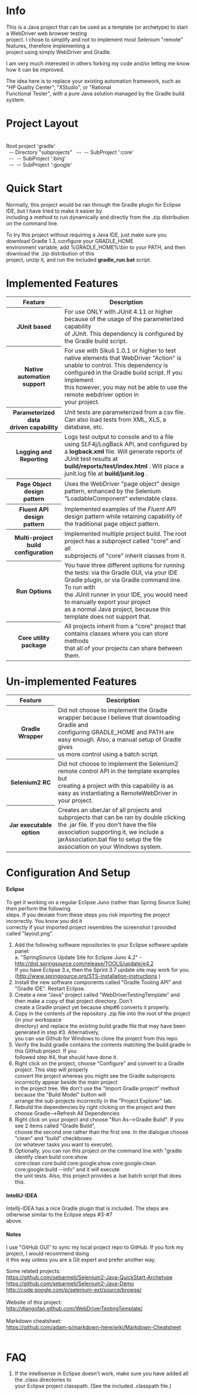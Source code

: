 # Info

This is a Java project that can be used as a template (or archetype) to start a WebDriver web browser testing<br/>
project.  I chose to simplify and not to implement most Selenium "remote" features, therefore implementing a<br/>
project using simply WebDriver and Gradle.<br/>

I am very much interested in others forking my code and/or letting me know how it can be improved.

The idea here is to replace your existing automation framework, such as "HP Quality Center", "XStudio", or "Rational<br/>
Functional Tester", with a pure Java solution managed by the Gradle build system.

# Project Layout
<br/>
 Root project 'gradle'<br/>
 &nbsp;&nbsp;-- Directory "subprojects"
 &nbsp;&nbsp;--&nbsp;&nbsp;-- SubProject ':core'<br/>
 &nbsp;&nbsp;--&nbsp;&nbsp;-- SubProject ':bing'<br/>
 &nbsp;&nbsp;--&nbsp;&nbsp;-- SubProject ':google'<br/>

# Quick Start
Normally, this project would be ran through the Gradle plugin for Eclipse IDE, but I have tried to make it easier by<br/>
including a method to run dynamically and directly from the .zip distribution on the command line.

To try this project without requiring a Java IDE, just make sure you download Gradle 1.3, configure your
GRADLE_HOME<br/> environment variable, add %GRADLE_HOME%\bin to your PATH, and then download the .zip distribution
of this<br/> project, unzip it, and run the included <b>gradle_run.bat</b> script.

# Implemented Features
<table>
  <tr>
    <th>Feature</th>
    <th>Description</th>
  </tr>
  <tr>
    <th>JUnit based</th>
    <td>For use ONLY with JUnit 4.11 or higher because of the usage of the parameterized capability<br/> of JUnit. This dependency is configured by the Gradle build script.</td>
  </tr>
  <tr>
    <th>Native automation support</th>
    <td>For use with Sikuli 1.0.1 or higher to test native elements that WebDriver "Action" is<br/> unable to control. This dependency is configured in the Gradle build script.  If you implement<br/> this however, you may not be able to use the remote webdriver option in<br/> your project. </td>
  </tr>
  <tr>
    <th>Parameterized data <br/>driven capability</th>
    <td>Unit tests are parameterized from a csv file.  Can also load tests from XML, XLS, a database, etc.</td>
  </tr>
  <tr>
    <th>Logging and Reporting</th>
    <td>Logs test output to console and to a file using SLF4j/LogBack API, and configured by<br/> a <b>logback.xml</b> file. Will generate reports of JUnit test results at<br/> <b>build/reports/test/index.html</b> .  Will place a junit.log file at <b>build/junit.log</b> .</td>
  </tr>
  <tr>
    <th>Page Object design <br/>pattern</th>
    <td>Uses the WebDriver "page object" design pattern, enhanced by the Selenium<br/> "LoadableComponent" extendable class.</td>
  </tr>
    <tr>
    <th>Fluent API design<br/>pattern</th>
    <td>Implemented examples of the <i>Fluent API</i> design pattern while retaining capability of <br/>
    the traditional page object pattern.</td>
  </tr>
  <tr>
    <th>Multi-project build<br/>configuration</th>
    <td>Implemented multiple project build.  The root project has a subproject called "core" and all <br/>
   subprojects of "core" inherit classes from it.</td>
  </tr>
  <tr>
    <th>Run Options</th>
    <td>You have three different options for running the tests: via the Gradle GUI, via your IDE<br/>Gradle
    plugin, or via Gradle command line. To run with<br/>the JUnit runner in your IDE, 
    you would need to manually export your project <br/>as a normal Java project, because this template does
    not support that.</td>
  </tr>
  <tr>
    <th>Core utility package</th>
    <td>All projects inherit from a "core" project that contains classes where you can store methods<br/>
        that all of your projects can share between them.</td>
  </tr>
</table>

# Un-implemented Features
<table>
  <tr>
    <th>Feature</th>
    <th>Description</th>
  </tr>
  <tr>
    <th>Gradle Wrapper</th>
    <td>Did not choose to implement the Gradle wrapper because I believe that downloading Gradle and<br/>
       configuring GRADLE_HOME and PATH are easy enough.  Also, a manual setup of Gradle gives<br/>us more
       control using a batch script.</td>
  </tr>
    <tr>
    <th>Selenium2 RC</th>
    <td>Did not choose to implement the Selenium2 remote control API in the template examples but<br/>
       creating a project with this capability is as easy as instantiating a RemoteWebDriver in <br/>
       your project.</td>
  </tr>
  <tr>
    <th>Jar executable option</th>
    <td>Creates an uberJar of all projects and subprojects that can be ran by double clicking<br/>
       the .jar file.  If you don't have the file association supporting it, we include a <br/>
       jarAssociation.bat file to setup the file association on your Windows system.</td>
  </tr>
</table>

# Configuration And Setup

#### Eclipse
To get it working on a regular Eclipse Juno (rather than Spring Source Suite) then perform the following<br/>
steps.  If you deviate from these steps you risk importing the project incorrectly. You know you did it<br/>correctly if your imported project resembles the screenshot I provided called "layout.png".
 
1. Add the following software repositories to your Eclipse software update panel:<br/>
    a. "SpringSource Update Site for Eclipse Juno 4.2" - http://dist.springsource.com/release/TOOLS/update/e4.2 <br/>
   If you have Eclipse 3.x, then the Sprint 3.7 update site may work for you.  <br/>
   (http://www.springsource.org/STS-installation-instructions )
2. Install the new software components called "Gradle Tooling API" and "Gradle IDE". Restart Eclipse. <br/> 
3. Create a new "Java" project called "WebDriverTestingTemplate" and then make a copy of that project directory.  Don't<br/>
   create a Gradle project yet because step#6 converts it properly.<br/>
4. Copy in the contents of the repository .zip file into the root of the project (in your workspace <br/>
   directory) and replace the existing build.gradle file that may have been generated in step #3.  Alternatively, <br/>
   you can use Github for Windows to clone the project from this repo.<br/>
5. Verify the build.gradle contains the contents matching the build.gradle in this GitHub project.   If you <br/>
   followed step #4, that should have done it. <br/>
6. Right click on the project, choose "Configure" and convert to a Gradle project. This step will properly <br/>
   convert the project whereas you might see the Gradle subprojects incorrectly appear beside the main project <br/>
   in the project tree.  We don't use the "Import Gradle project" method because the "Build Model" button will<br/>
   arrange the sub-projects incorrectly in the "Project Explorer" tab.<br/>
7. Rebuild the dependencies by right clicking on the project and then choose Gradle-->Refresh All Dependencies <br/>
8. Right click on your project and choose "Run As-->Gradle Build".  If you see 2 items called "Gradle Build", <br/>
   choose the second one rather than the first one.  In the dialogue choose "clean" and "build" checkboxes <br/>
  (or whatever tasks you want to execute).
9. Optionally, you can run this project on the command line with "gradle identify clean build core:show <br/>
   core:clean core:build core:google:show core:google:clean core:google:build --info" and it will execute <br/>
   the unit tests.  Also, this project provides a .bat batch script that does this.

#### IntelliJ-IDEA
Intellij-IDEA has a nice Gradle plugin that is included.  The steps are otherwise similar to the Eclipse steps #3-#7 <br/>
above.

#### Notes
I use "GitHub GUI" to sync my local project repo to GitHub.  If you fork my project, I would recommend doing <br/>
it this way unless you are a Git expert and prefer another way.<br/>

Some related projects:<br/>
https://github.com/sebarmeli/Selenium2-Java-QuickStart-Archetype<br/>
https://github.com/sebarmeli/Selenium2-Java-Demo<br/>
http://code.google.com/p/selenium-ext/source/browse/<br/>
<br/>
Website of this project:<br/>
http://djangofan.github.com/WebDriverTestingTemplate/<br/>
<br/>
Markdown cheatsheet:<br/>
https://github.com/adam-p/markdown-here/wiki/Markdown-Cheatsheet<br/>
<br/>


# FAQ
1.  If the intellisense in Eclipse doesn't work, make sure you have added all the .class directories to<br/>
    your Eclipse project classpath.  (See the included .classpath file.)
